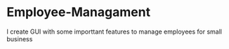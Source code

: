 # Employee-Managament

I create GUI with some importtant features to manage employees for small business
